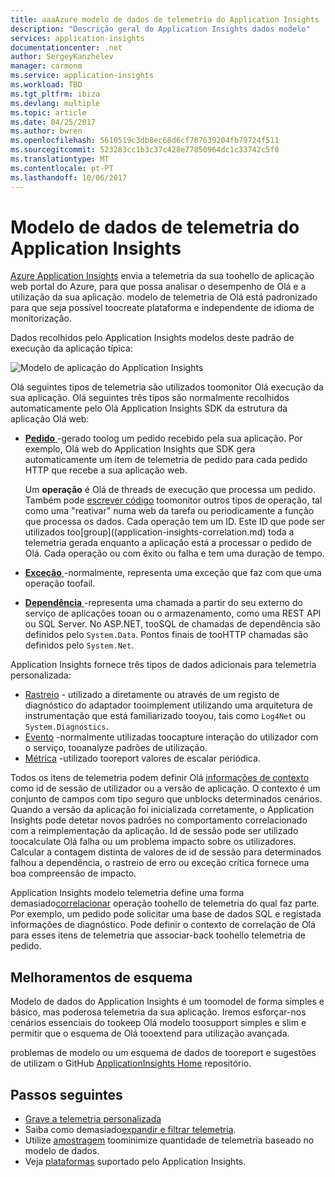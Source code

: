```yaml
---
title: aaaAzure modelo de dados de telemetria do Application Insights | Microsoft Docs
description: "Descrição geral do Application Insights dados modelo"
services: application-insights
documentationcenter: .net
author: SergeyKanzhelev
manager: carmonm
ms.service: application-insights
ms.workload: TBD
ms.tgt_pltfrm: ibiza
ms.devlang: multiple
ms.topic: article
ms.date: 04/25/2017
ms.author: bwren
ms.openlocfilehash: 5610519c3db8ec68d6cf787639204fb79724f511
ms.sourcegitcommit: 523283cc1b3c37c428e77850964dc1c33742c5f0
ms.translationtype: MT
ms.contentlocale: pt-PT
ms.lasthandoff: 10/06/2017
---
```

# <a name="application-insights-telemetry-data-model"></a>Modelo de dados de telemetria do Application Insights

[Azure Application Insights](app-insights-overview.md) envia a telemetria da sua toohello de aplicação web portal do Azure, para que possa analisar o desempenho de Olá e a utilização da sua aplicação. modelo de telemetria de Olá está padronizado para que seja possível toocreate plataforma e independente de idioma de monitorização. 

Dados recolhidos pelo Application Insights modelos deste padrão de execução da aplicação típica:

![Modelo de aplicação do Application Insights](./media/application-insights-data-model/application-insights-data-model.png)

Olá seguintes tipos de telemetria são utilizados toomonitor Olá execução da sua aplicação. Olá seguintes três tipos são normalmente recolhidos automaticamente pelo Olá Application Insights SDK da estrutura da aplicação Olá web:

* [**Pedido** ](application-insights-data-model-request-telemetry.md) -gerado toolog um pedido recebido pela sua aplicação. Por exemplo, Olá web do Application Insights que SDK gera automaticamente um item de telemetria de pedido para cada pedido HTTP que recebe a sua aplicação web. 

    Um **operação** é Olá de threads de execução que processa um pedido. Também pode [escrever código](app-insights-api-custom-events-metrics.md#trackrequest) toomonitor outros tipos de operação, tal como uma "reativar" numa web da tarefa ou periodicamente a função que processa os dados.  Cada operação tem um ID. Este ID que pode ser utilizados too[group]((application-insights-correlation.md) toda a telemetria gerada enquanto a aplicação está a processar o pedido de Olá. Cada operação ou com êxito ou falha e tem uma duração de tempo.
* [**Exceção** ](application-insights-data-model-exception-telemetry.md) -normalmente, representa uma exceção que faz com que uma operação toofail.
* [**Dependência** ](application-insights-data-model-dependency-telemetry.md) -representa uma chamada a partir do seu externo do serviço de aplicações tooan ou o armazenamento, como uma REST API ou SQL Server. No ASP.NET, tooSQL de chamadas de dependência são definidos pelo `System.Data`. Pontos finais de tooHTTP chamadas são definidos pelo `System.Net`. 

Application Insights fornece três tipos de dados adicionais para telemetria personalizada:

* [Rastreio](application-insights-data-model-trace-telemetry.md) - utilizado a diretamente ou através de um registo de diagnóstico do adaptador tooimplement utilizando uma arquitetura de instrumentação que está familiarizado tooyou, tais como `Log4Net` ou `System.Diagnostics`.
* [Evento](application-insights-data-model-event-telemetry.md) -normalmente utilizadas toocapture interação do utilizador com o serviço, tooanalyze padrões de utilização.
* [Métrica](application-insights-data-model-metric-telemetry.md) -utilizado tooreport valores de escalar periódica.

Todos os itens de telemetria podem definir Olá [informações de contexto](application-insights-data-model-context.md) como id de sessão de utilizador ou a versão de aplicação. O contexto é um conjunto de campos com tipo seguro que unblocks determinados cenários. Quando a versão da aplicação foi inicializada corretamente, o Application Insights pode detetar novos padrões no comportamento correlacionado com a reimplementação da aplicação. Id de sessão pode ser utilizado toocalculate Olá falha ou um problema impacto sobre os utilizadores. Calcular a contagem distinta de valores de id de sessão para determinados falhou a dependência, o rastreio de erro ou exceção crítica fornece uma boa compreensão de impacto.

Application Insights modelo telemetria define uma forma demasiado[correlacionar](application-insights-correlation.md) operação toohello de telemetria do qual faz parte. Por exemplo, um pedido pode solicitar uma base de dados SQL e registada informações de diagnóstico. Pode definir o contexto de correlação de Olá para esses itens de telemetria que associar-back toohello telemetria de pedido.

## <a name="schema-improvements"></a>Melhoramentos de esquema

Modelo de dados do Application Insights é um toomodel de forma simples e básico, mas poderosa telemetria da sua aplicação. Iremos esforçar-nos cenários essenciais do tookeep Olá modelo toosupport simples e slim e permitir que o esquema de Olá tooextend para utilização avançada.

problemas de modelo ou um esquema de dados de tooreport e sugestões de utilizam o GitHub [ApplicationInsights Home](https://github.com/Microsoft/ApplicationInsights-Home/labels/schema) repositório.

## <a name="next-steps"></a>Passos seguintes

- [Grave a telemetria personalizada](app-insights-api-custom-events-metrics.md)
- Saiba como demasiado[expandir e filtrar telemetria](app-insights-api-filtering-sampling.md).
- Utilize [amostragem](app-insights-sampling.md) toominimize quantidade de telemetria baseado no modelo de dados.
- Veja [plataformas](app-insights-platforms.md) suportado pelo Application Insights.
